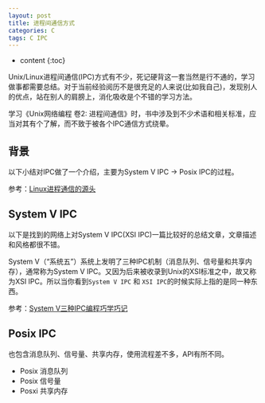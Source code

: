 ```yaml
---
layout: post
title: 进程间通信方式
categories: C
tags: C IPC
---
```


* content
{:toc}

Unix/Linux进程间通信(IPC)方式有不少，死记硬背这一套当然是行不通的，学习做事都需要总结。对于当前经验阅历不是很充足的人来说(比如我自己)，发现别人的优点，站在别人的肩膀上，消化吸收是个不错的学习方法。



学习《Unix网络编程 卷2: 进程间通信》时，书中涉及到不少术语和相关标准，应当对其有个了解，而不致于被各个IPC通信方式绕晕。

## 背景

以下小结对IPC做了一个介绍，主要为System V IPC -> Posix IPC的过程。

参考：[Linux进程通信的源头](http://blog.csdn.net/u013074465/article/details/46051189)

## System V IPC

以下是找到的网络上对System V IPC(XSI IPC)一篇比较好的总结文章，文章描述和风格都很不错。

System V（“系统五”）系统上发明了三种IPC机制（消息队列、信号量和共享内存），通常称为System V IPC。又因为后来被收录到Unix的XSI标准之中，故又称为XSI IPC。所以当你看到`System V IPC` 和 `XSI IPC`的时候实际上指的是同一种东西。

参考：[System V三种IPC编程巧学巧记](http://blog.csdn.net/guodongxiaren/article/details/43876207)

## Posix IPC

也包含消息队列、信号量、共享内存，使用流程差不多，API有所不同。

* Posix 消息队列
* Posix 信号量
* Posxi 共享内存
